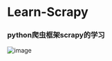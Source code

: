 # Learn-Scrapy
### python爬虫框架scrapy的学习
![image](http://images2015.cnblogs.com/blog/953786/201606/953786-20160612162918683-1723083651.jpg)

